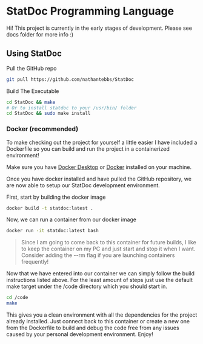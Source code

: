 # StatDoc Programming Language

Hi! This project is currently in the early stages of development. Please see docs folder for more info :)

## Using StatDoc

Pull the GitHub repo

```bash
git pull https://github.com/nathantebbs/StatDoc
```

Build The Executable

```bash
cd StatDoc && make
# Or to install statdoc to your /usr/bin/ folder
cd StatDoc && sudo make install
```

### Docker (recommended)

To make checking out the project for yourself a little easier I have included a Dockerfile so you can build and run the project in a containerized environment!

Make sure you have [Docker Desktop](https://www.docker.com/products/docker-desktop/) or [Docker](https://docs.docker.com/engine/install/) installed on your machine.

Once you have docker installed and have pulled the GitHub repository, we are now able to setup our StatDoc development environment.

First, start by building the docker image
```bash
docker build -t statdoc:latest .
```

Now, we can run a container from our docker image
```bash
docker run -it statdoc:latest bash
```

> Since I am going to come back to this container for future builds, I like
> to keep the container on my PC and just start and stop it when I want.
> Consider adding the --rm flag if you are launching containers frequently!

Now that we have entered into our container we can simply follow the build instructions listed above. For the least amount of steps just use the default make target
under the /code directory which you should start in.
```bash
cd /code
make
```

This gives you a clean environment with all the dependencies for the project already installed. Just connect back to this container or create a new one from the Dockerfile
to build and debug the code free from any issues caused by your personal development environment. Enjoy!

